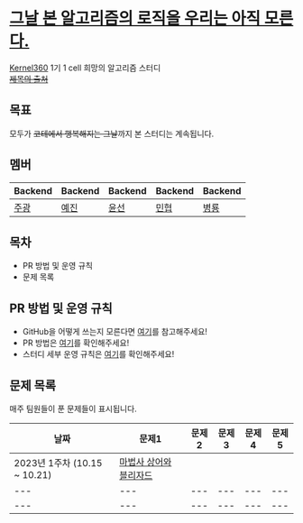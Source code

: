 # [그날 본 알고리즘의 로직을 우리는 아직 모른다.](https://www.youtube.com/watch?v=jE0Ym96vmCA)
[Kernel360](https://github.com/Kernel360) 1기 1 cell 희망의 알고리즘 스터디  
[~~제목의 출처~~](https://github.com/WeStillDontKnowTheAlgorithmWeSawThatDay/AlgorithmStudyOfDestruction)

## 목표
모두가 ~~코테에서 행복해지는 그날~~까지 본 스터디는 계속됩니다.

## 멤버
|Backend|Backend|Backend|Backend|Backend|
|---|---|---|---|---|
|[주광](https://github.com/Hju95)|[예진](https://github.com/yejincode)|[윤선](https://github.com/yoonseon12)|[민협](https://github.com/GBGreenBravo)|[병룡](https://github.com/fingersdanny)|

## 목차
* PR 방법 및 운영 규칙
* 문제 목록

## PR 방법 및 운영 규칙
* GitHub을 어떻게 쓰는지 모른다면 [여기](admin/git_intro.md)를 참고해주세요!
* PR 방법은 [여기]()를 확인해주세요!
* 스터디 세부 운영 규칙은 [여기]()를 확인해주세요!

## 문제 목록
매주 팀원들이 푼 문제들이 표시됩니다.

|날짜| 문제1                    |문제2|문제3|문제4|문제5|
|---|------------------------|---|---|---|---|
|2023년 1주차 (10.15 ~ 10.21)| [마법사 상어와 블리자드](https://www.acmicpc.net/problem/21611) |
|---| ---                    |---|---|---|---|
|---| ---                    |---|---|---|---|

